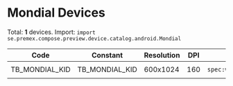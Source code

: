 # Mondial Devices

Total: **1** devices. Import: `import se.premex.compose.preview.device.catalog.android.Mondial`

| Code | Constant | Resolution | DPI | Compose Spec | Preview Usage |
|------|----------|------------|-----|-------------|---------------|
| TB_MONDIAL_KID | TB_MONDIAL_KID | 600x1024 | 160 | `spec:width=600px,height=1024px,dpi=160` | `@Preview(device = Mondial.TB_MONDIAL_KID)` |

<!-- Generated automatically. Do not edit manually. -->
